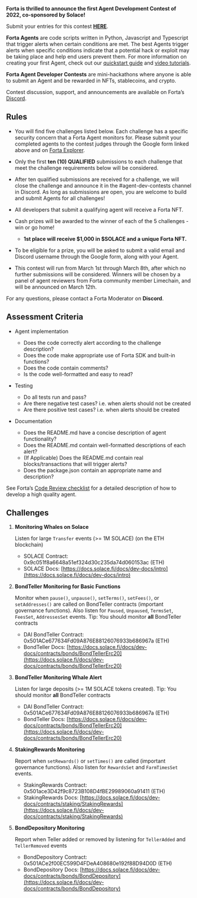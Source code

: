 **Forta is thrilled to announce the first Agent Development Contest of 2022, co-sponsored by Solace!**

Submit your entries for this contest [**HERE**](https://docs.google.com/forms/d/1RPk5rOC8jRCt2Ht0WaVC-ybTLqArbJ5T1K0uXbIFItY/edit).

**Forta Agents** are code scripts written in Python, Javascript and Typescript that trigger alerts when certain
conditions are met. The best Agents trigger alerts when specific conditions indicate that a potential hack or exploit may be taking place and help end users prevent them. For more information on creating your first Agent, check out our [quickstart guide](https://docs.forta.network/en/latest/quickstart/) and [video tutorials](https://docs.forta.network/en/latest/tutorials/).

**Forta Agent Developer Contests** are mini-hackathons where anyone is able to submit an Agent and be rewarded in NFTs, stablecoins, and crypto.

Contest discussion, support, and announcements are available on Forta’s [Discord](https://discord.gg/rsc55DqcCy).

## Rules

- You will find five challenges listed below. Each challenge has a specific security concern that a Forta Agent monitors for. Please submit your completed agents to the contest judges through the Google form linked above and on [Forta Explorer](https://explorer.forta.network/).

- Only the first **ten (10) QUALIFIED** submissions to each challenge that meet the challenge requirements below will be considered.

- After ten qualified submissions are received for a challenge, we will close the challenge and announce it in the #agent-dev-contests channel in Discord. As long as submissions are open, you are welcome to build and submit Agents for all challenges!

- All developers that submit a qualifying agent will receive a Forta NFT.

- Cash prizes will be awarded to the winner of each of the 5 challenges - win or go home!
    - **1st place will receive $1,000 in $SOLACE and a unique Forta NFT.**

- To be eligible for a prize, you will be asked to submit a valid email and Discord username through the Google form, along with your Agent.

- This contest will run from March 1st through March 8th, after which no further submissions will be considered. Winners will be chosen by a panel of agent reviewers from Forta community member Limechain, and will be announced on March 12th.

For any questions, please contact a Forta Moderator on **Discord**.

## Assessment Criteria

- Agent implementation
    - Does the code correctly alert according to the challenge description?
    - Does the code make appropriate use of Forta SDK and built-in functions?
    - Does the code contain comments?
    - Is the code well-formatted and easy to read?

- Testing
    - Do all tests run and pass?
    - Are there negative test cases? i.e. when alerts should not be created
    - Are there positive test cases? i.e. when alerts should be created

- Documentation
    - Does the README.md have a concise description of agent functionality?
    - Does the README.md contain well-formatted descriptions of each alert?
    - (If Applicable) Does the README.md contain real blocks/transactions that will trigger alerts?
    - Does the package.json contain an appropriate name and description?

See Forta’s [Code Review checklist](https://github.com/forta-protocol/agent-review-checklist) for a detailed description of how to develop a high quality agent.

## Challenges

1. **Monitoring Whales on Solace**

    Listen for large `Transfer` events (>= 1M SOLACE) (on the ETH blockchain)

    - SOLACE Contract: 0x9c051f8a6648a51ef324d30c235da74d060153ac (ETH)
    - SOLACE Docs: [https://docs.solace.fi/docs/dev-docs/intro](https://docs.solace.fi/docs/dev-docs/intro)

2. **BondTeller Monitoring for Basic Functions**

    Monitor when `pause()`, `unpause()`, `setTerms()`, `setFees()`, or `setAddresses()` are called on BondTeller contracts (important governance functions). Also listen for `Paused`, `Unpaused`, `TermsSet`, `FeesSet`, `AddressesSet` events. Tip: You should monitor **all** BondTeller contracts

    - DAI BondTeller Contract: 0x501ACe677634Fd09A876E88126076933b686967a (ETH)
    - BondTeller Docs: [https://docs.solace.fi/docs/dev-docs/contracts/bonds/BondTellerErc20](https://docs.solace.fi/docs/dev-docs/contracts/bonds/BondTellerErc20)

3. **BondTeller Monitoring Whale Alert**

    Listen for large deposits (>= 1M SOLACE tokens created). Tip: You should monitor **all** BondTeller contracts

    - DAI BondTeller Contract: 0x501ACe677634Fd09A876E88126076933b686967a (ETH)
    - BondTeller Docs: [https://docs.solace.fi/docs/dev-docs/contracts/bonds/BondTellerErc20](https://docs.solace.fi/docs/dev-docs/contracts/bonds/BondTellerErc20)

4. **StakingRewards Monitoring**

    Report when `setRewards()` or `setTimes()` are called (important governance functions). Also listen for `RewardsSet` and `FarmTimesSet` events.

    - StakingRewards Contract: 0x501ace3D42f9c8723B108D4fBE29989060a91411 (ETH)
    - StakingRewards Docs: [https://docs.solace.fi/docs/dev-docs/contracts/staking/StakingRewards](https://docs.solace.fi/docs/dev-docs/contracts/staking/StakingRewards)

5. **BondDepository Monitoring**

    Report when Teller added or removed by listening for `TellerAdded` and `TellerRemoved` events

    - BondDepository Contract: 0x501ACe2f00EC599D4FDeA408680e192f88D94D0D (ETH)
    - BondDepository Docs: [https://docs.solace.fi/docs/dev-docs/contracts/bonds/BondDepository](https://docs.solace.fi/docs/dev-docs/contracts/bonds/BondDepository)
